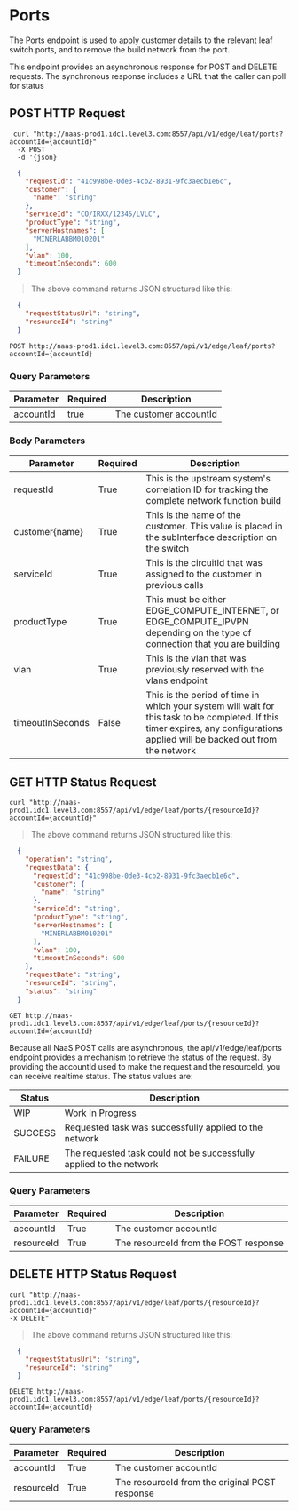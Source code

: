 # Ports

The Ports endpoint is used to apply customer details to the relevant leaf switch ports, and to remove the build network from the port.

<aside class="notice">
This endpoint provides an asynchronous response for POST and DELETE requests. The synchronous response includes a URL that the caller can poll for status
</aside>

## POST HTTP Request

```shell
 curl "http://naas-prod1.idc1.level3.com:8557/api/v1/edge/leaf/ports?accountId={accountId}"
  -X POST
  -d '{json}'
```
```json
  {
    "requestId": "41c998be-0de3-4cb2-8931-9fc3aecb1e6c",
    "customer": {
      "name": "string"
    },
    "serviceId": "CO/IRXX/12345/LVLC",
    "productType": "string",
    "serverHostnames": [
      "MINERLABBM010201"
    ],
    "vlan": 100,
    "timeoutInSeconds": 600
  }
```

> The above command returns JSON structured like this:

```json
  {
    "requestStatusUrl": "string",
    "resourceId": "string"
  }
```

`POST http://naas-prod1.idc1.level3.com:8557/api/v1/edge/leaf/ports?accountId={accountId}`

### Query Parameters

Parameter | Required | Description
--------- | ------- | -----------
accountId | true | The customer accountId

### Body Parameters

Parameter | Required | Description
--------- | -------- | -----------
requestId | True | This is the upstream system's correlation ID for tracking the complete network function build
customer{name} | True | This is the name of the customer. This value is placed in the subInterface description on the switch
serviceId | True | This is the circuitId that was assigned to the customer in previous calls
productType | True | This must be either EDGE_COMPUTE_INTERNET, or EDGE_COMPUTE_IPVPN depending on the type of connection that you are building
vlan | True | This is the vlan that was previously reserved with the vlans endpoint
timeoutInSeconds | False | This is the period of time in which your system will wait for this task to be completed. If this timer expires, any configurations applied will be backed out from the network

## GET HTTP Status Request

```shell
curl "http://naas-prod1.idc1.level3.com:8557/api/v1/edge/leaf/ports/{resourceId}?accountId={accountId}"
```

> The above command returns JSON structured like this:

```json
  {
    "operation": "string",
    "requestData": {
      "requestId": "41c998be-0de3-4cb2-8931-9fc3aecb1e6c",
      "customer": {
        "name": "string"
      },
      "serviceId": "string",
      "productType": "string",
      "serverHostnames": [
        "MINERLABBM010201"
      ],
      "vlan": 100,
      "timeoutInSeconds": 600
    },
    "requestDate": "string",
    "resourceId": "string",
    "status": "string"
  }
```

`GET http://naas-prod1.idc1.level3.com:8557/api/v1/edge/leaf/ports/{resourceId}?accountId={accountId}`

Because all NaaS POST calls are asynchronous, the api/v1/edge/leaf/ports endpoint provides a mechanism to retrieve the status of the request. By providing the accountId used to make the request and the resourceId, you can receive realtime status. The status values are:

Status | Description
------ | -----------
WIP | Work In Progress
SUCCESS | Requested task was successfully applied to the network
FAILURE | The requested task could not be successfully applied to the network


### Query Parameters

Parameter | Required | Description
--------- | -------- | -----------
accountId | True | The customer accountId
resourceId | True | The resourceId from the POST response

## DELETE HTTP Status Request

```shell
curl "http://naas-prod1.idc1.level3.com:8557/api/v1/edge/leaf/ports/{resourceId}?accountId={accountId}"
-x DELETE"
```

> The above command returns JSON structured like this:

```json
  {
    "requestStatusUrl": "string",
    "resourceId": "string"
  }
```

`DELETE http://naas-prod1.idc1.level3.com:8557/api/v1/edge/leaf/ports/{resourceId}?accountId={accountId}`

### Query Parameters

Parameter | Required | Description
--------- | -------- | -----------
accountId | True | The customer accountId
resourceId | True | The resourceId from the original POST response